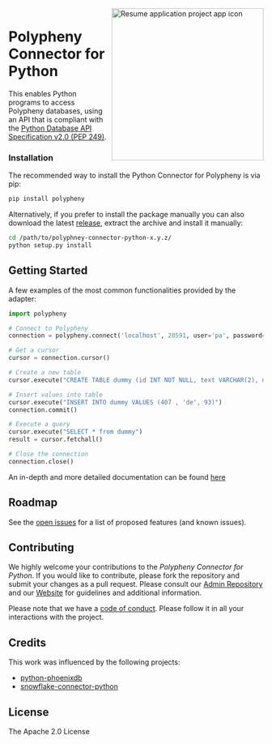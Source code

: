 <!--<p align="center">
<picture>
  <source 
    srcset="https://raw.githubusercontent.com/polypheny/Admin/master/Logo/logo-white-text.png" 
    media="(prefers-color-scheme: dark)">
  <a href="https://polypheny.org/">
    <img align="center" width="300" height="300" src="https://raw.githubusercontent.com/polypheny/Admin/master/Logo/logo-transparent.png">
   </a>
</picture>
</p>
-->

<a href="https://polypheny.org/">
    <img align="right" width="300" height="300" src="https://raw.githubusercontent.com/polypheny/Admin/master/Logo/logo-transparent.png" alt="Resume application project app icon">
</a>


# Polypheny Connector for Python

This enables Python programs to access Polypheny databases, using an API that is compliant with the [Python Database API Specification v2.0 (PEP 249)](https://www.python.org/dev/peps/pep-0249/).


### Installation

The recommended way to install the Python Connector for Polypheny is via pip:
```bash
pip install polypheny
```

Alternatively, if you prefer to install the package manually you can also download the latest [release](https://github.com/polypheny/Polypheny-Connector-Python/releases/), extract the archive and install it manually:
```bash
cd /path/to/polyphney-connector-python-x.y.z/
python setup.py install
```



## Getting Started

A few examples of the most common functionalities provided by the adapter:


```python
import polypheny

# Connect to Polypheny
connection = polypheny.connect('localhost', 20591, user='pa', password='')

# Get a cursor
cursor = connection.cursor()

# Create a new table
cursor.execute("CREATE TABLE dummy (id INT NOT NULL, text VARCHAR(2), num INT, PRIMARY KEY(id))")

# Insert values into table
cursor.execute("INSERT INTO dummy VALUES (407 , 'de', 93)")
connection.commit()

# Execute a query
cursor.execute("SELECT * from dummy")
result = cursor.fetchall()

# Close the connection
connection.close()
```

An in-depth and more detailed documentation can be found [here]()



## Roadmap
See the [open issues](https://github.com/polypheny/Polypheny-DB/labels/A-python) for a list of proposed features (and known issues).


## Contributing
We highly welcome your contributions to the _Polypheny Connector for Python_. If you would like to contribute, please fork the repository and submit your changes as a pull request. Please consult our [Admin Repository](https://github.com/polypheny/Admin) and our [Website](https://polypheny.org) for guidelines and additional information.

Please note that we have a [code of conduct](https://github.com/polypheny/Admin/blob/master/CODE_OF_CONDUCT.md). Please follow it in all your interactions with the project. 


## Credits
This work was influenced by the following projects:

* [python-phoenixdb](https://github.com/lalinsky/python-phoenixdb)
* [snowflake-connector-python](https://github.com/snowflakedb/snowflake-connector-python)


## License
The Apache 2.0 License
